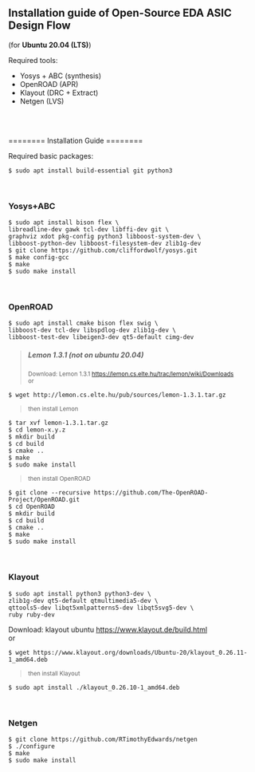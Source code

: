 ## Installation guide of Open-Source EDA ASIC Design Flow
(for **Ubuntu 20.04 (LTS)**)<br>

Required tools:<br>
- Yosys + ABC (synthesis)<br>
- OpenROAD (APR)<br>
- Klayout (DRC + Extract)<br>
- Netgen (LVS)<br>

<br><br>

======== Installation Guide ========<br>

Required basic packages:<br>
```
$ sudo apt install build-essential git python3
```

<br>

### Yosys+ABC<br>
```
$ sudo apt install bison flex \
libreadline-dev gawk tcl-dev libffi-dev git \
graphviz xdot pkg-config python3 libboost-system-dev \
libboost-python-dev libboost-filesystem-dev zlib1g-dev
$ git clone https://github.com/cliffordwolf/yosys.git
$ make config-gcc
$ make
$ sudo make install
```

<br>

### OpenROAD <br>
```
$ sudo apt install cmake bison flex swig \
libboost-dev tcl-dev libspdlog-dev zlib1g-dev \
libboost-test-dev libeigen3-dev qt5-default cimg-dev
```
> ##### Lemon 1.3.1 (not on ubuntu 20.04)<br>
> <sub>Download: Lemon 1.3.1 https://lemon.cs.elte.hu/trac/lemon/wiki/Downloads<br>
or <br></sub>
```
$ wget http://lemon.cs.elte.hu/pub/sources/lemon-1.3.1.tar.gz
```
> <sub>then install Lemon</sub>
```
$ tar xvf lemon-1.3.1.tar.gz
$ cd lemon-x.y.z
$ mkdir build
$ cd build
$ cmake ..
$ make
$ sudo make install
```

> <sub>then install OpenROAD</sub>
```
$ git clone --recursive https://github.com/The-OpenROAD-Project/OpenROAD.git
$ cd OpenROAD
$ mkdir build
$ cd build
$ cmake ..
$ make
$ sudo make install
```

<br>

### Klayout<br>
```
$ sudo apt install python3 python3-dev \ 
zlib1g-dev qt5-default qtmultimedia5-dev \
qttools5-dev libqt5xmlpatterns5-dev libqt5svg5-dev \
ruby ruby-dev
```
Download: klayout ubuntu https://www.klayout.de/build.html<br>
or <br>
```
$ wget https://www.klayout.org/downloads/Ubuntu-20/klayout_0.26.11-1_amd64.deb
```
> <sub>then install Klayout</sub>
```
$ sudo apt install ./klayout_0.26.10-1_amd64.deb
```

<br>

### Netgen<br>
```
$ git clone https://github.com/RTimothyEdwards/netgen
$ ./configure
$ make
$ sudo make install
```











